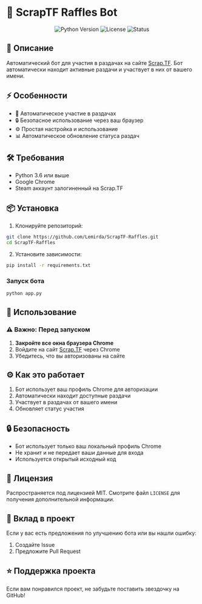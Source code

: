 # 🎲 ScrapTF Raffles Bot

<div align="center">

![Python Version](https://img.shields.io/badge/Python-3.6%2B-blue)
![License](https://img.shields.io/badge/license-MIT-green)
![Status](https://img.shields.io/badge/status-active-success)

</div>

## 📝 Описание

Автоматический бот для участия в раздачах на сайте [Scrap.TF](https://scrap.tf). Бот автоматически находит активные раздачи и участвует в них от вашего имени.

## ⚡ Особенности

- 🚀 Автоматическое участие в раздачах
- 🔒 Безопасное использование через ваш браузер
- ⚙️ Простая настройка и использование
- 📊 Автоматическое обновление статуса раздач

## 🛠️ Требования

- Python 3.6 или выше
- Google Chrome
- Steam аккаунт залогиненный на Scrap.TF

## 📦 Установка

1. Клонируйте репозиторий:
```bash
git clone https://github.com/Lemirda/ScrapTF-Raffles.git
cd ScrapTF-Raffles
```

2. Установите зависимости:
```bash
pip install -r requirements.txt
```

### Запуск бота

```bash
python app.py
```

## 🚀 Использование

### ⚠️ Важно: Перед запуском

1. **Закройте все окна браузера Chrome**
2. Войдите на сайт [Scrap.TF](https://scrap.tf) через Chrome
3. Убедитесь, что вы авторизованы на сайте

## ⚙️ Как это работает

1. Бот использует ваш профиль Chrome для авторизации
2. Автоматически находит доступные раздачи
3. Участвует в раздачах от вашего имени
4. Обновляет статус участия

## 🔒 Безопасность

- Бот использует только ваш локальный профиль Chrome
- Не хранит и не передает ваши данные для входа
- Используется открытый исходный код

## 📝 Лицензия

Распространяется под лицензией MIT. Смотрите файл `LICENSE` для получения дополнительной информации.

## 🤝 Вклад в проект

Если у вас есть предложения по улучшению бота или вы нашли ошибку:

1. Создайте Issue
2. Предложите Pull Request

## ⭐ Поддержка проекта

Если вам понравился проект, не забудьте поставить звездочку на GitHub! 